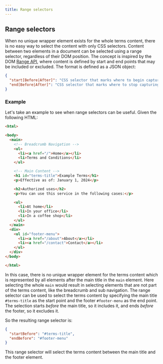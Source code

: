 ```yaml
---
title: Range selectors
---
```


## Range selectors

When no unique wrapper element exists for the whole terms content, there is no easy way to select the content with only CSS selectors. Content between two elements in a document can be selected using a range selector, regardless of their DOM position. The concept is inspired by the DOM [Range API](https://developer.mozilla.org/en-US/docs/Web/API/Range), where content is defined by start and end points that may be included or excluded. The format is defined as a JSON object:

```json
{
  "start[Before|After]": "CSS selector that marks where to begin capturing content",
  "end[Before|After]": "CSS selector that marks where to stop capturing content"
}
```

### Example

Let's take an example to see when range selectors can be useful. Given the following HTML:

```html
<html>

<body>
  <main>
    <!-- Breadcrumb Navigation -->
    <ul>
      <li><a href="/">Home</a></li>
      <li>Terms and Conditions</li>
    </ul>

    <!-- Main Content -->
    <h1 id="terms-title">Example Terms</h1>
    <p>Effective as of: January 1, 2024</p>

    <h2>Authorized uses</h2>
    <p>You can use this service in the following cases:</p>

    <ul>
      <li>At home</li>
      <li>In your office</li>
      <li>In a coffee shop</li>
    </ul>
  </main>
  <div>
    <ul id="footer-menu">
      <li><a href="/about">About</a></li>
      <li><a href="/contact">Contact</a></li>
    </ul>
  </div>
</body>

</html>
```

In this case, there is no unique wrapper element for the terms content which is represented by all elements after the main title in the `main` element. Here selecting the whole `main` would result in selecting elements that are not part of the terms content, like the breadcrumb and sub navigation. The range selector can be used to select the terms content by specifying the main title `#terms-title` as the start point and the footer `#footer-menu` as the end point. The selection starts *before* the main title, so it includes it, and ends *before* the footer, so it excludes it.

So the resulting range selector is:

```json
{
  "startBefore": "#terms-title",
  "endBefore": "#footer-menu"
}
```

This range selector will select the terms content between the main title and the footer element.
